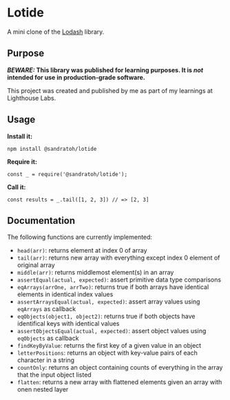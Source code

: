 # Lotide

A mini clone of the [Lodash](https://lodash.com) library.

## Purpose

**_BEWARE:_ This library was published for learning purposes. It is _not_ intended for use in production-grade software.**

This project was created and published by me as part of my learnings at Lighthouse Labs. 

## Usage

**Install it:**

`npm install @sandratoh/lotide`

**Require it:**

`const _ = require('@sandratoh/lotide');`

**Call it:**

`const results = _.tail([1, 2, 3]) // => [2, 3]`

## Documentation

The following functions are currently implemented:

* `head(arr)`: returns element at index 0 of array
* `tail(arr)`: returns new array with everything except index 0 element of original array
* `middle(arr)`: returns middlemost element(s) in an array
* `assertEqual(actual, expected)`: assert primitive data type comparisons
* `eqArrays(arrOne, arrTwo)`: returns true if both arrays have identical elements in identical index values
* `assertArraysEqual(actual, expected)`: assert array values using `eqArrays` as callback
* `eqObjects(object1, object2)`: returns true if both objects have identifical keys with identical values
* `assertObjectsEqual(actual, expected)`: assert object values using `eqObjects` as callback
* `findKeyByValue`: returns the first key of a given value in an object
* `letterPositions`: returns an object with key-value pairs of each character in a string
* `countOnly`: returns an object containing counts of everything in the array that the input object listed
* `flatten`: returns a new array with flattened elements given an array with onen nested layer
